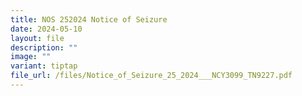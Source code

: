 ```yaml
---
title: NOS 252024 Notice of Seizure
date: 2024-05-10
layout: file
description: ""
image: ""
variant: tiptap
file_url: /files/Notice_of_Seizure_25_2024___NCY3099_TN9227.pdf
---
```


